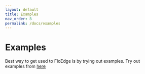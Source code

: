 ```yaml
---
layout: default
title: Examples
nav_order: 8
permalink: /docs/examples
---
```


# Examples

Best way to get used to FloEdge is by trying out examples. Try out examples from [here](https://github.com/flomobility/floedge_examples.git)
